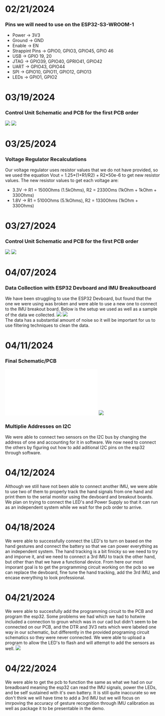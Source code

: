 # 02/21/2024
### Pins we will need to use on the ESP32-S3-WROOM-1
* Power -> 3V3
* Ground -> GND
* Enable -> EN
* Strappint Pins -> GPIO0, GPIO3, GPIO45, GPIO 46
* USB -> GPIO 19, 20
* JTAG -> GPIO39, GPIO40, GPRIO41, GPIO42
* UART -> GPIO43, GPIO44
* SPI -> GPIO10, GPIO11, GPIO12, GPIO13
* LEDs -> GPIO1, GPIO2

# 03/19/2024
### Control Unit Schematic and PCB for the first PCB order
![](Control_Unit_Schematic1.png)
![](Control_Unit_PCB1.png)

# 03/25/2024
### Voltage Regulator Recalculations
Our voltage regulator uses resistor values that we do not have provided, so we used the equation Vout = 1.25*(1+R1/R2) + R2*50e-6 to get new resistor values. The new resistor values to get each voltage are:
* 3.3V -> R1 = 1500Ohms (1.5kOhms), R2 = 2330Oms (1kOhm + 1kOhm + 330Ohms)
* 1.8V -> R1 = 5100Ohms (5.1kOhms), R2 = 1330Ohms (1kOhm + 330Ohms)

# 03/27/2024
### Control Unit Schematic and PCB for the first PCB order
![](Control_Unit_Schematic2.png)
![](Control_Unit_PCB2.png)

# 04/07/2024
### Data Collection with ESP32 Devboard and IMU Breakoutboard
We have been struggling to use the ESP32 Devboard, but found that the one we were using was broken and were able to use a new one to connect to the IMU breakout board. Below is the setup we used as well as a sample of the data we collected.
![](devboard_breakout_setup.jpg)
![](sample_data.jpg)<br />
The data has a substantial amount of noise so it will be important for us to use filtering techniques to clean the data.

# 04/11/2024
### Final Schematic/PCB
![Final Schematic PDF](Final_Schematic.pdf)
![](Final_PCB.png)
### Multiplie Addresses on I2C
We were able to connect two sensors on the I2C bus by changing the address of one and accounting for it in software. We now need to connect the others by figuring out how to add aditional I2C pins on the esp32 through software.

# 04/12/2024
Although we still have not been able to connect another IMU, we were able to use two of them to properly track the hand signals from one hand and print them to the serial monitor using the devboard and breakout boards. We plan on trying to connect the LED's and Power Supply so that it can run as an independent system while we wait for the pcb order to arrive.

# 04/18/2024
We were able to successfully connect the LED's to turn on based on the hand gestures and connect the battery so that we can power everything as an independent system. The hand tracking is a bit finicky so we need to try and imporve it, and we need to connect a 3rd IMU to track the other hand, but other than that we have a functional device. From here our most imporant goal is to get the programming circuit working on the pcb so we can replace the devboard, fine tune the hand tracking, add the 3rd IMU, and encase everything to look professional.

# 04/21/2024
We were able to succesfully add the programming circuit to the PCB and program the esp32. Some problems we had which we had to hotwire included a connection to groun which was in our cad but didn't seem to be connected on our PCB, and the DTR and 3V3 nets which were labeled one way in our schematic, but differently in the provided programing circuit schematics so they were never connected. We were able to upload a program to allow the LED's to flash and will attempt to add the sensors as well.
![](Flashing_Lights.jpg)

# 04/22/2024
We were able to get the pcb to function the same as what we had on our breadboard meaning the esp32 can read the IMU signals, power the LEDs, and be self sustained with it's own battery. It is still quite inaccurate so we don't think we will have time to add a 3rd IMU but we will focus on imrpoving the accuracy of gesture recognition through IMU calibration as well as package it to be presentable in the demo.
